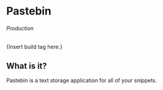# Pastebin
###### Production
{Insert build tag here.}

## What is it?
Pastebin is a text storage application for all of your snippets.